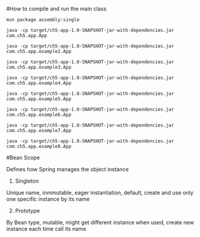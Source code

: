 
#How to compile and run the main class
```
mvn package assembly:single  

java -cp target/ch5-app-1.0-SNAPSHOT-jar-with-dependencies.jar com.ch5.app.App    

java -cp target/ch5-app-1.0-SNAPSHOT-jar-with-dependencies.jar com.ch5.app.example2.App     

java -cp target/ch5-app-1.0-SNAPSHOT-jar-with-dependencies.jar com.ch5.app.example3.App 

java -cp target/ch5-app-1.0-SNAPSHOT-jar-with-dependencies.jar com.ch5.app.example4.App 

java -cp target/ch5-app-1.0-SNAPSHOT-jar-with-dependencies.jar com.ch5.app.example5.App 

java -cp target/ch5-app-1.0-SNAPSHOT-jar-with-dependencies.jar com.ch5.app.example6.App 

java -cp target/ch5-app-1.0-SNAPSHOT-jar-with-dependencies.jar com.ch5.app.example7.App 

java -cp target/ch5-app-1.0-SNAPSHOT-jar-with-dependencies.jar com.ch5.app.example8.App 
```

#Bean Scope

Defines how Spring manages the object instance

1. Singleton 

Unique name, inmmutable, eager instantiation, default, create and use only one specific instance by its name

2. Prototype

By Bean type, mutable, might get different instance when used, create new instance each time call its name
